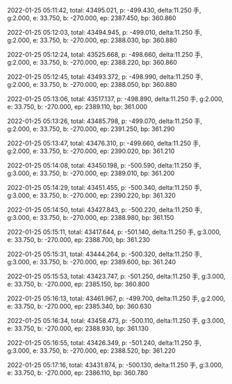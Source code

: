 2022-01-25 05:11:42, total: 43495.021, p: -499.430, delta:11.250 手, g:2.000, e: 33.750, b: -270.000, ep: 2387.450, bp: 360.860

2022-01-25 05:12:03, total: 43494.945, p: -499.010, delta:11.250 手, g:2.000, e: 33.750, b: -270.000, ep: 2388.030, bp: 360.880

2022-01-25 05:12:24, total: 43525.668, p: -498.660, delta:11.250 手, g:2.000, e: 33.750, b: -270.000, ep: 2388.220, bp: 360.860

2022-01-25 05:12:45, total: 43493.372, p: -498.990, delta:11.250 手, g:2.000, e: 33.750, b: -270.000, ep: 2388.050, bp: 360.880

2022-01-25 05:13:06, total: 43517.137, p: -498.890, delta:11.250 手, g:2.000, e: 33.750, b: -270.000, ep: 2389.110, bp: 361.000

2022-01-25 05:13:26, total: 43485.798, p: -499.070, delta:11.250 手, g:2.000, e: 33.750, b: -270.000, ep: 2391.250, bp: 361.290

2022-01-25 05:13:47, total: 43476.310, p: -499.660, delta:11.250 手, g:2.000, e: 33.750, b: -270.000, ep: 2390.020, bp: 361.210

2022-01-25 05:14:08, total: 43450.198, p: -500.590, delta:11.250 手, g:3.000, e: 33.750, b: -270.000, ep: 2389.010, bp: 361.200

2022-01-25 05:14:29, total: 43451.455, p: -500.340, delta:11.250 手, g:3.000, e: 33.750, b: -270.000, ep: 2390.220, bp: 361.320

2022-01-25 05:14:50, total: 43427.843, p: -500.220, delta:11.250 手, g:3.000, e: 33.750, b: -270.000, ep: 2388.980, bp: 361.150

2022-01-25 05:15:11, total: 43417.644, p: -501.140, delta:11.250 手, g:3.000, e: 33.750, b: -270.000, ep: 2388.700, bp: 361.230

2022-01-25 05:15:31, total: 43444.264, p: -500.320, delta:11.250 手, g:3.000, e: 33.750, b: -270.000, ep: 2389.600, bp: 361.240

2022-01-25 05:15:53, total: 43423.747, p: -501.250, delta:11.250 手, g:3.000, e: 33.750, b: -270.000, ep: 2385.150, bp: 360.800

2022-01-25 05:16:13, total: 43461.967, p: -499.700, delta:11.250 手, g:2.000, e: 33.750, b: -270.000, ep: 2385.340, bp: 360.630

2022-01-25 05:16:34, total: 43458.473, p: -500.110, delta:11.250 手, g:3.000, e: 33.750, b: -270.000, ep: 2388.930, bp: 361.130

2022-01-25 05:16:55, total: 43426.349, p: -501.240, delta:11.250 手, g:3.000, e: 33.750, b: -270.000, ep: 2388.520, bp: 361.220

2022-01-25 05:17:16, total: 43431.874, p: -500.130, delta:11.250 手, g:3.000, e: 33.750, b: -270.000, ep: 2386.110, bp: 360.780